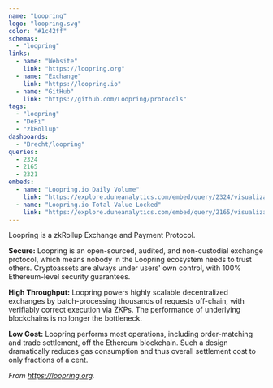 ```yaml
---
name: "Loopring"
logo: "loopring.svg"
color: "#1c42ff"
schemas:
  - "loopring"
links:
  - name: "Website"
    link: "https://loopring.org"
  - name: "Exchange"
    link: "https://loopring.io"
  - name: "GitHub"
    link: "https://github.com/Loopring/protocols"
tags:
  - "loopring"
  - "DeFi"
  - "zkRollup"
dashboards:
  - "Brecht/loopring"
queries:
  - 2324
  - 2165
  - 2321
embeds:
  - name: "Loopring.io Daily Volume"
    link: "https://explore.duneanalytics.com/embed/query/2324/visualization/4321?api_key=u69EF4fRavSQWPgQEK8Qw36SjsISkv7roJLWQKyA"
  - name: "Loopring.io Total Value Locked"
    link: "https://explore.duneanalytics.com/embed/query/2165/visualization/4001?api_key=D8MK8HstMF3MsVksW83C1eGBrnGk8POh8EfFkUbv"
---
```


Loopring is a zkRollup Exchange and Payment Protocol.

**Secure:** Loopring is an open-sourced, audited, and non-custodial exchange protocol, which means nobody in the Loopring ecosystem needs to trust others. Cryptoassets are always under users' own control, with 100% Ethereum-level security guarantees.

**High Throughput:** Loopring powers highly scalable decentralized exchanges by batch-processing thousands of requests off-chain, with verifiably correct execution via ZKPs. The performance of underlying blockchains is no longer the bottleneck.

**Low Cost:** Loopring performs most operations, including order-matching and trade settlement, off the Ethereum blockchain. Such a design dramatically reduces gas consumption and thus overall settlement cost to only fractions of a cent.

*From https://loopring.org.*
